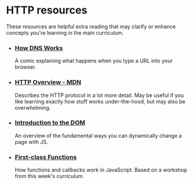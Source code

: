 # HTTP resources

These resources are helpful extra reading that may clarify or enhance concepts you're learning in the main curriculum.

- ### [How DNS Works](https://howdns.works)
  A comic explaining what happens when you type a URL into your browser.
- ### [HTTP Overview - MDN](https://developer.mozilla.org/en-US/docs/Web/HTTP/Overview)
  Describes the HTTP protocol in a lot more detail. May be useful if you like learning exactly how stuff works under-the-hood, but may also be overwhelming.
- ### [Introduction to the DOM](https://oliverjam.es/blog/dom-intro/)
  An overview of the fundamental ways you can dynamically change a page with JS.
- ### [First-class Functions](https://oliverjam.es/blog/first-class-functions/)
  How functions and callbacks work in JavaScript. Based on a workshop from this week's curriculum.
